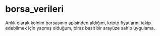 # borsa_verileri

Anlık olarak koinim borsasının apisinden aldığım, kripto fiyatlarını takip edebilmek için yapmış olduğum, biraz basit bir arayüze sahip uygulama.
